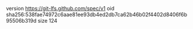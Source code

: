 version https://git-lfs.github.com/spec/v1
oid sha256:538fae74972c6aae81ee93db4ed2db7ca62b46b02f4402d8406f6b95506b319d
size 124
